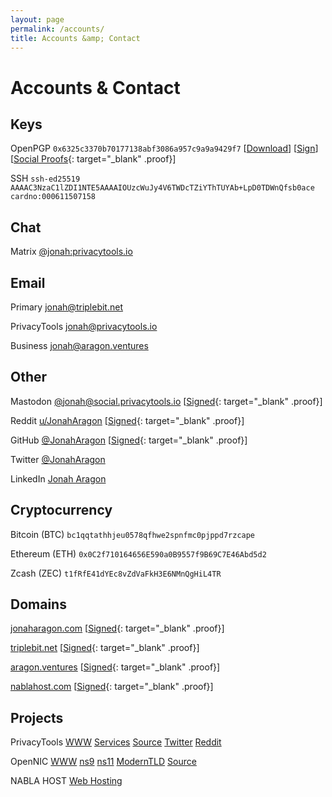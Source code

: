 ```yaml
---
layout: page
permalink: /accounts/
title: Accounts &amp; Contact
---
```


# Accounts & Contact

## Keys

OpenPGP `0x6325c3370b70177138abf3086a957c9a9a9429f7` [[Download](/assets/files/gpg.asc)] [[Sign](/keysigning/)] [[Social Proofs](https://metacode.biz/openpgp/key#0x6A957C9A9A9429F7){: target="_blank" .proof}]

SSH `ssh-ed25519 AAAAC3NzaC1lZDI1NTE5AAAAIOUzcWuJy4V6TWDcTZiYThTUYAb+LpD0TDWnQfsb0ace cardno:000611507158`

## Chat

Matrix [@jonah:privacytools.io](https://matrix.to/#/@jonah:privacytools.io)

## Email

Primary [jonah@triplebit.net](mailto:)

PrivacyTools [jonah@privacytools.io](mailto:)

Business [jonah@aragon.ventures](mailto:)

## Other

Mastodon [@jonah@social.privacytools.io](https://social.privacytools.io/@jonah) [[Signed](https://metacode.biz/openpgp/key#0x6A957C9A9A9429F7){: target="_blank" .proof}]

Reddit [u/JonahAragon](https://www.reddit.com/user/JonahAragon) [[Signed](https://metacode.biz/openpgp/key#0x6A957C9A9A9429F7){: target="_blank" .proof}]

GitHub [@JonahAragon](https://github.com/JonahAragon) [[Signed](https://metacode.biz/openpgp/key#0x6A957C9A9A9429F7){: target="_blank" .proof}]

Twitter [@JonahAragon](https://twitter.com/JonahAragon)

LinkedIn [Jonah Aragon](https://www.linkedin.com/in/jonaharagon/)

## Cryptocurrency

Bitcoin (BTC) `bc1qqtathhjeu0578qfhwe2spnfmc0pjppd7rzcape`

Ethereum (ETH) `0x0C2f710164656E590a0B9557f9B69C7E46Abd5d2`

Zcash (ZEC) `t1fRfE41dYEc8vZdVaFkH3E6NMnQgHiL4TR`

## Domains

[jonaharagon.com](https://jonaharagon.com) [[Signed](https://metacode.biz/openpgp/key#0x6A957C9A9A9429F7){: target="_blank" .proof}]

[triplebit.net](https://jonaharagon.com) [[Signed](https://metacode.biz/openpgp/key#0x6A957C9A9A9429F7){: target="_blank" .proof}]

[aragon.ventures](https://jonaharagon.com) [[Signed](https://metacode.biz/openpgp/key#0x6A957C9A9A9429F7){: target="_blank" .proof}]

[nablahost.com](https://jonaharagon.com) [[Signed](https://metacode.biz/openpgp/key#0x6A957C9A9A9429F7){: target="_blank" .proof}]

## Projects

PrivacyTools [WWW](https://www.privacytools.io) [Services](https://www.privacytools.io/services/) [Source](https://github.com/privacytoolsIO/) [Twitter](https://twitter.com/privacytoolsIO) [Reddit](https://www.reddit.com/r/privacytoolsIO/)

OpenNIC [WWW](https://www.opennic.org/) [ns9](https://servers.opennic.org/edit.php?srv=ns9.opennic.glue) [ns11](https://servers.opennic.org/edit.php?srv=ns11.opennic.glue) [ModernTLD](http://github.com/moderntld/) [Source](https://github.com/opennic/)

NABLA HOST [Web Hosting](https://nablahost.com)
